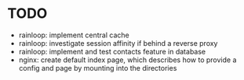 # TODO
- rainloop: implement central cache
- rainloop: investigate session affinity if behind a reverse proxy
- rainloop: implement and test contacts feature in database
- nginx: create default index page, which describes how to provide a config and page by mounting into the directories
